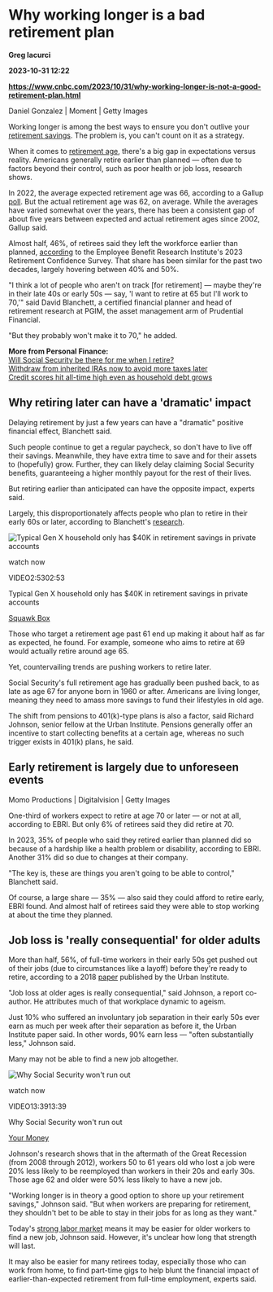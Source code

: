 # Why working longer is a bad retirement plan
**Greg Iacurci**

**2023-10-31 12:22**

**https://www.cnbc.com/2023/10/31/why-working-longer-is-not-a-good-retirement-plan.html**

Daniel Gonzalez | Moment | Getty Images

Working longer is among the best ways to ensure you don't outlive your [retirement savings](https://www.cnbc.com/2023/06/12/the-rich-often-overestimate-their-retirement-readiness-report-says.html). The problem is, you can't count on it as a strategy.

When it comes to [retirement age](https://www.cnbc.com/2023/04/25/3-ways-to-rethink-old-age-and-retirement-mit-expert-says.html), there's a big gap in expectations versus reality. Americans generally retire earlier than planned — often due to factors beyond their control, such as poor health or job loss, research shows.

In 2022, the average expected retirement age was 66, according to a Gallup [poll](https://news.gallup.com/poll/394943/retiring-planning-retire-later.aspx). But the actual retirement age was 62, on average. While the averages have varied somewhat over the years, there has been a consistent gap of about five years between expected and actual retirement ages since 2002, Gallup said.

Almost half, 46%, of retirees said they left the workforce earlier than planned, [according](https://www.ebri.org/docs/default-source/rcs/2023-rcs/rcs_23-fs-2.pdf?sfvrsn=708d392f_4) to the Employee Benefit Research Institute's 2023 Retirement Confidence Survey. That share has been similar for the past two decades, largely hovering between 40% and 50%.

"I think a lot of people who aren't on track \[for retirement\] — maybe they're in their late 40s or early 50s — say, 'I want to retire at 65 but I'll work to 70,'" said David Blanchett, a certified financial planner and head of retirement research at PGIM, the asset management arm of Prudential Financial.

"But they probably won't make it to 70," he added.

**More from Personal Finance:**  
[Will Social Security be there for me when I retire?](https://www.cnbc.com/2023/10/30/will-social-security-be-available-when-i-retire-what-the-agency-says.html)  
[Withdraw from inherited IRAs now to avoid more taxes later](https://www.cnbc.com/2023/10/27/how-to-save-by-taking-funds-from-inherited-retirement-accounts-now.html)  
[Credit scores hit all-time high even as household debt grows](https://www.cnbc.com/2023/10/30/credit-scores-hit-an-all-time-high-despite-rising-debt.html)

Why retiring later can have a 'dramatic' impact
-----------------------------------------------

Delaying retirement by just a few years can have a "dramatic" positive financial effect, Blanchett said.

Such people continue to get a regular paycheck, so don't have to live off their savings. Meanwhile, they have extra time to save and for their assets to (hopefully) grow. Further, they can likely delay claiming Social Security benefits, guaranteeing a higher monthly payout for the rest of their lives.

But retiring earlier than anticipated can have the opposite impact, experts said.

Largely, this disproportionately affects people who plan to retire in their early 60s or later, according to Blanchett's [research](https://www.financialplanningassociation.org/sites/default/files/2020-09/SEP18%20JFP%20Blanchett.pdf).

![Typical Gen X household only has $40K in retirement savings in private accounts](https://image.cnbcfm.com/api/v1/image/107320640-16977997391697799736-31673999079-1080pnbcnews.jpg?v=1697804795&w=750&h=422&vtcrop=y)

watch now

VIDEO2:5302:53

Typical Gen X household only has $40K in retirement savings in private accounts

[Squawk Box](https://www.cnbc.com/squawk-box-us/)

Those who target a retirement age past 61 end up making it about half as far as expected, he found. For example, someone who aims to retire at 69 would actually retire around age 65.

Yet, countervailing trends are pushing workers to retire later.

Social Security's full retirement age has gradually been pushed back, to as late as age 67 for anyone born in 1960 or after. Americans are living longer, meaning they need to amass more savings to fund their lifestyles in old age.

The shift from pensions to 401(k)-type plans is also a factor, said Richard Johnson, senior fellow at the Urban Institute. Pensions generally offer an incentive to start collecting benefits at a certain age, whereas no such trigger exists in 401(k) plans, he said.

Early retirement is largely due to unforeseen events
----------------------------------------------------

Momo Productions | Digitalvision | Getty Images

One-third of workers expect to retire at age 70 or later — or not at all, according to EBRI. But only 6% of retirees said they did retire at 70.

In 2023, 35% of people who said they retired earlier than planned did so because of a hardship like a health problem or disability, according to EBRI. Another 31% did so due to changes at their company.

"The key is, these are things you aren't going to be able to control," Blanchett said.

Of course, a large share — 35% — also said they could afford to retire early, EBRI found. And almost half of retirees said they were able to stop working at about the time they planned.

Job loss is 'really consequential' for older adults
---------------------------------------------------

More than half, 56%, of full-time workers in their early 50s get pushed out of their jobs (due to circumstances like a layoff) before they're ready to retire, according to a 2018 [paper](https://www.urban.org/sites/default/files/publication/99570/how_secure_is_employment_at_older_ages_2.pdf#page=11) published by the Urban Institute.

"Job loss at older ages is really consequential," said Johnson, a report co-author. He attributes much of that workplace dynamic to ageism.

Just 10% who suffered an involuntary job separation in their early 50s ever earn as much per week after their separation as before it, the Urban Institute paper said. In other words, 90% earn less — "often substantially less," Johnson said.

Many may not be able to find a new job altogether.

![Why Social Security won't run out](https://image.cnbcfm.com/api/v1/image/107269770-1689095940721-GettyImages-1216995021_1.jpg?v=1696875789&w=750&h=422&vtcrop=y)

watch now

VIDEO13:3913:39

Why Social Security won't run out

[Your Money](https://www.cnbc.com/your-money/)

Johnson's research shows that in the aftermath of the Great Recession (from 2008 through 2012), workers 50 to 61 years old who lost a job were 20% less likely to be reemployed than workers in their 20s and early 30s. Those age 62 and older were 50% less likely to have a new job.

"Working longer is in theory a good option to shore up your retirement savings," Johnson said. "But when workers are preparing for retirement, they shouldn't bet to be able to stay in their jobs for as long as they want."

Today's [strong labor market](https://www.cnbc.com/2023/10/03/the-job-market-is-strong-economists-say-but-workers-dont-think-so-.html) means it may be easier for older workers to find a new job, Johnson said. However, it's unclear how long that strength will last.

It may also be easier for many retirees today, especially those who can work from home, to find part-time gigs to help blunt the financial impact of earlier-than-expected retirement from full-time employment, experts said.